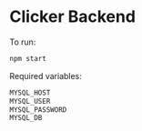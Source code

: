 # Clicker Backend

To run:
````bash
npm start
````

Required variables:
````bash
MYSQL_HOST
MYSQL_USER
MYSQL_PASSWORD
MYSQL_DB
````
